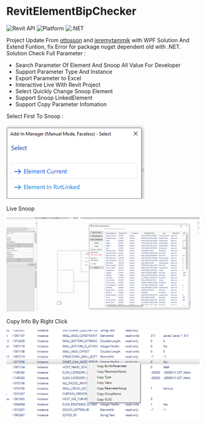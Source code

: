 # RevitElementBipChecker
![Revit API](https://img.shields.io/badge/Revit%20API-2021-blue.svg)
![Platform](https://img.shields.io/badge/platform-Windows-lightgray.svg)
![.NET](https://img.shields.io/badge/.NET-4.8-blue.svg)

Project Update From  <a href="https://github.com/ottosson">ottosson</a> and <a href="https://github.com/jeremytammik">jeremytammik</a> with WPF Solution And Extend Funtion, fix Error for package nuget dependent old with .NET.
Solution Check Full Parameter : 
- Search Parameter Of Element And Snoop All Value For Developer
- Support Parameter Type And Instance
- Export Parameter to Excel
- Interactive Live With Revit Project 
- Select Quickly Change Snoop Element
- Support Snoop LinkedElement
- Support Copy Parameter Infomation

Select First To Snoop :

![](doc/_Image_f3e6247d-ff00-4624-8424-8498d3f69d7e.png)

Live Snoop

![](doc/Demo.gif)

Copy Info By Right Click

![](doc/_Image_d275515e-7661-4d53-aed8-6624fec689d9.png)
